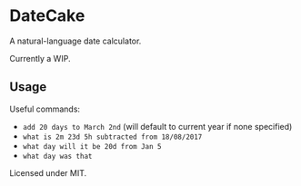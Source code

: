 # DateCake
A natural-language date calculator.

Currently a WIP.

## Usage

Useful commands:
- ````add 20 days to March 2nd```` (will default to current year if none specified)
- ````what is 2m 23d 5h subtracted from 18/08/2017````
- ````what day will it be 20d from Jan 5````
- ````what day was that````

Licensed under MIT.
